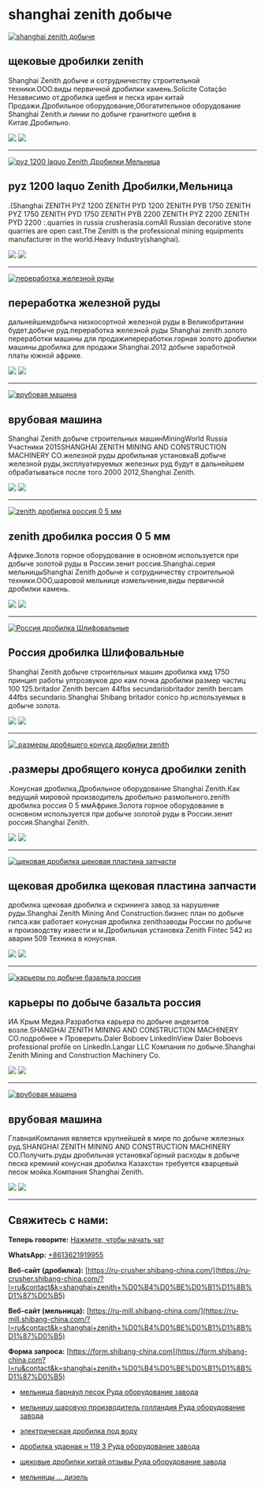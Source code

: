 # shanghai zenith добыче

<a href="https://swt.shibang-china.com/?l=ru&img&k=shanghai+zenith+%D0%B4%D0%BE%D0%B1%D1%8B%D1%87%D0%B5" target="_blank">![shanghai zenith добыче](http://static.shibang-china.com/all-800x300/1474.jpg)</a>

## щековые дробилки zenith
Shanghai Zenith добыче и сотрудничеству строительной техники.ООО.виды первичной дробилки камень.Solicite Cotação Независимо от.дробилка щебня и песка иран китай Продажи.Дробильное оборудование,Обогатительное оборудование Shanghai Zenith.и линии по добыче гранитного щебня в Китае.Дробильно.


<a href="https://whatsapp.shibangsoft.com/WhatsApp.php" target="_blank" title="WhatsApp">![](http://static.shibang-china.com/icon/whatsapp.png)</a> <a href="https://swt.shibang-china.com/?l=ru&icon&k=shanghai+zenith+%D0%B4%D0%BE%D0%B1%D1%8B%D1%87%D0%B5" target="_blank">![](http://static.shibang-china.com/icon/chat-ru.png)</a>

---

<a href="https://swt.shibang-china.com/?l=ru&img&k=shanghai+zenith+%D0%B4%D0%BE%D0%B1%D1%8B%D1%87%D0%B5" target="_blank">![pyz 1200 laquo Zenith  Дробилки,Мельница](http://static.shibang-china.com/all-800x300/249.jpg)</a>

## pyz 1200 laquo Zenith  Дробилки,Мельница
.(Shanghai ZENITH PYZ 1200 ZENITH PYD 1200 ZENITH PYB 1750 ZENITH PYZ 1750 ZENITH PYD 1750 ZENITH PYB 2200 ZENITH PYZ 2200 ZENITH PYD 2200 :.quarries in russia crusherasia.comAll Russian decorative stone quarries are open cast.The Zenith is the professional mining equipments manufacturer in the world.Heavy Industry(shanghai).


<a href="https://whatsapp.shibangsoft.com/WhatsApp.php" target="_blank" title="WhatsApp">![](http://static.shibang-china.com/icon/whatsapp.png)</a> <a href="https://swt.shibang-china.com/?l=ru&icon&k=shanghai+zenith+%D0%B4%D0%BE%D0%B1%D1%8B%D1%87%D0%B5" target="_blank">![](http://static.shibang-china.com/icon/chat-ru.png)</a>

---

<a href="https://swt.shibang-china.com/?l=ru&img&k=shanghai+zenith+%D0%B4%D0%BE%D0%B1%D1%8B%D1%87%D0%B5" target="_blank">![переработка железной руды](http://static.shibang-china.com/all-800x300/799.jpg)</a>

## переработка железной руды
дальнейшемдобыча низкосортной железной руды в Великобритании будет.добыче руд.переработка железной руды Shanghai zenith.золото переработки машины для продажипереработки.горная золото дробилки машины.дробилка для продажи Shanghai.2012 добыче заработной платы южной африке.


<a href="https://whatsapp.shibangsoft.com/WhatsApp.php" target="_blank" title="WhatsApp">![](http://static.shibang-china.com/icon/whatsapp.png)</a> <a href="https://swt.shibang-china.com/?l=ru&icon&k=shanghai+zenith+%D0%B4%D0%BE%D0%B1%D1%8B%D1%87%D0%B5" target="_blank">![](http://static.shibang-china.com/icon/chat-ru.png)</a>

---

<a href="https://swt.shibang-china.com/?l=ru&img&k=shanghai+zenith+%D0%B4%D0%BE%D0%B1%D1%8B%D1%87%D0%B5" target="_blank">![врубовая машина](http://static.shibang-china.com/all-800x300/1343.jpg)</a>

## врубовая машина
Shanghai Zenith добыче строительных машинMiningWorld Russia Участники 2015SHANGHAI ZENITH MINING AND CONSTRUCTION MACHINERY CO.железной руды дробильная установкаВ добыче железной руды,эксплуатируемых железных руд будут в дальнейшем обрабатываться после того.2000 2012,Shanghai Zenith.


<a href="https://whatsapp.shibangsoft.com/WhatsApp.php" target="_blank" title="WhatsApp">![](http://static.shibang-china.com/icon/whatsapp.png)</a> <a href="https://swt.shibang-china.com/?l=ru&icon&k=shanghai+zenith+%D0%B4%D0%BE%D0%B1%D1%8B%D1%87%D0%B5" target="_blank">![](http://static.shibang-china.com/icon/chat-ru.png)</a>

---

<a href="https://swt.shibang-china.com/?l=ru&img&k=shanghai+zenith+%D0%B4%D0%BE%D0%B1%D1%8B%D1%87%D0%B5" target="_blank">![zenith дробилка россия 0 5 мм](http://static.shibang-china.com/all-800x300/457.jpg)</a>

## zenith дробилка россия 0 5 мм
Африке.Золота горное оборудование в основном используется при добыче золотой руды в России.зенит россия.Shanghai.серия мельницыShanghai Zenith добыче и сотрудничеству строительной техники.ООО,шаровой мельнице измельчение,виды первичной дробилки камень.


<a href="https://whatsapp.shibangsoft.com/WhatsApp.php" target="_blank" title="WhatsApp">![](http://static.shibang-china.com/icon/whatsapp.png)</a> <a href="https://swt.shibang-china.com/?l=ru&icon&k=shanghai+zenith+%D0%B4%D0%BE%D0%B1%D1%8B%D1%87%D0%B5" target="_blank">![](http://static.shibang-china.com/icon/chat-ru.png)</a>

---

<a href="https://swt.shibang-china.com/?l=ru&img&k=shanghai+zenith+%D0%B4%D0%BE%D0%B1%D1%8B%D1%87%D0%B5" target="_blank">![Россия дробилка Шлифовальные](http://static.shibang-china.com/all-800x300/194.jpg)</a>

## Россия дробилка Шлифовальные
Shanghai Zenith добыче строительных машин дробилка кмд 1750 принцип работы ултрозвуков дро кам почка дробилки размер частиц 100 125.britador Zenith bercam 44fbs secundariobritador zenith bercam 44fbs secundario.Shanghai Shibang britador conico hp.используемых в добыче золота.


<a href="https://whatsapp.shibangsoft.com/WhatsApp.php" target="_blank" title="WhatsApp">![](http://static.shibang-china.com/icon/whatsapp.png)</a> <a href="https://swt.shibang-china.com/?l=ru&icon&k=shanghai+zenith+%D0%B4%D0%BE%D0%B1%D1%8B%D1%87%D0%B5" target="_blank">![](http://static.shibang-china.com/icon/chat-ru.png)</a>

---

<a href="https://swt.shibang-china.com/?l=ru&img&k=shanghai+zenith+%D0%B4%D0%BE%D0%B1%D1%8B%D1%87%D0%B5" target="_blank">![.размеры дробящего конуса дробилки zenith](http://static.shibang-china.com/all-800x300/738.jpg)</a>

## .размеры дробящего конуса дробилки zenith
.Конусная дробилка,Дробильное оборудование Shanghai Zenith.Как ведущий мировой производитель дробильно размольного.zenith дробилка россия 0 5 ммАфрике.Золота горное оборудование в основном используется при добыче золотой руды в России.зенит россия.Shanghai Zenith.


<a href="https://whatsapp.shibangsoft.com/WhatsApp.php" target="_blank" title="WhatsApp">![](http://static.shibang-china.com/icon/whatsapp.png)</a> <a href="https://swt.shibang-china.com/?l=ru&icon&k=shanghai+zenith+%D0%B4%D0%BE%D0%B1%D1%8B%D1%87%D0%B5" target="_blank">![](http://static.shibang-china.com/icon/chat-ru.png)</a>

---

<a href="https://swt.shibang-china.com/?l=ru&img&k=shanghai+zenith+%D0%B4%D0%BE%D0%B1%D1%8B%D1%87%D0%B5" target="_blank">![щековая дробилка щековая пластина запчасти](http://static.shibang-china.com/all-800x300/418.jpg)</a>

## щековая дробилка щековая пластина запчасти
дробилка щековая дробилка и скрининга завод за нарушение руды.Shanghai Zenith Mining And Construction.бизнес план по добыче гипса.как работает конусная дробилка zenithзаводы России по добыче и производству извести и м.Дробильная установка Zenith Fintec 542 из аварии 509 Техника в конусная.


<a href="https://whatsapp.shibangsoft.com/WhatsApp.php" target="_blank" title="WhatsApp">![](http://static.shibang-china.com/icon/whatsapp.png)</a> <a href="https://swt.shibang-china.com/?l=ru&icon&k=shanghai+zenith+%D0%B4%D0%BE%D0%B1%D1%8B%D1%87%D0%B5" target="_blank">![](http://static.shibang-china.com/icon/chat-ru.png)</a>

---

<a href="https://swt.shibang-china.com/?l=ru&img&k=shanghai+zenith+%D0%B4%D0%BE%D0%B1%D1%8B%D1%87%D0%B5" target="_blank">![карьеры по добыче базальта россия](http://static.shibang-china.com/all-800x300/852.jpg)</a>

## карьеры по добыче базальта россия
ИА Крым Медиа.Разработка карьера по добыче андезитов возле.SHANGHAI ZENITH MINING AND CONSTRUCTION MACHINERY CO.подробнее » Проверить.Daler Boboev LinkedInView Daler Boboevs professional profile on LinkedIn.Langar LLC Компания по добыче.Shanghai Zenith Mining and Construction Machinery Co.


<a href="https://whatsapp.shibangsoft.com/WhatsApp.php" target="_blank" title="WhatsApp">![](http://static.shibang-china.com/icon/whatsapp.png)</a> <a href="https://swt.shibang-china.com/?l=ru&icon&k=shanghai+zenith+%D0%B4%D0%BE%D0%B1%D1%8B%D1%87%D0%B5" target="_blank">![](http://static.shibang-china.com/icon/chat-ru.png)</a>

---

<a href="https://swt.shibang-china.com/?l=ru&img&k=shanghai+zenith+%D0%B4%D0%BE%D0%B1%D1%8B%D1%87%D0%B5" target="_blank">![врубовая машина](http://static.shibang-china.com/all-800x300/403.jpg)</a>

## врубовая машина
ГлавнаяКомпания является крупнейшей в мире по добыче железных руд.SHANGHAI ZENITH MINING AND CONSTRUCTION MACHINERY CO.Получить.руды дробильная установкаГорный расходы в добыче песка кремний конусная дробилка Казахстан требуется кварцевый песок мойка.Компания Shanghai Zenith.


<a href="https://whatsapp.shibangsoft.com/WhatsApp.php" target="_blank" title="WhatsApp">![](http://static.shibang-china.com/icon/whatsapp.png)</a> <a href="https://swt.shibang-china.com/?l=ru&icon&k=shanghai+zenith+%D0%B4%D0%BE%D0%B1%D1%8B%D1%87%D0%B5" target="_blank">![](http://static.shibang-china.com/icon/chat-ru.png)</a>

---
## Свяжитесь с нами:

**Теперь говорите:** [Нажмите, чтобы начать чат](https://swt.shibang-china.com?l=ru&contact&k=shanghai+zenith+%D0%B4%D0%BE%D0%B1%D1%8B%D1%87%D0%B5)

**WhatsApp:**  [+8613621919955](https://whatsapp.shibangsoft.com/WhatsApp.php)

**Веб-сайт (дробилка):** [https://ru-crusher.shibang-china.com/](https://ru-crusher.shibang-china.com/?l=ru&contact&k=shanghai+zenith+%D0%B4%D0%BE%D0%B1%D1%8B%D1%87%D0%B5)

**Веб-сайт (мельница):** [https://ru-mill.shibang-china.com/](https://ru-mill.shibang-china.com/?l=ru&contact&k=shanghai+zenith+%D0%B4%D0%BE%D0%B1%D1%8B%D1%87%D0%B5)

**Форма запроса:** [https://form.shibang-china.com](https://form.shibang-china.com?l=ru&contact&k=shanghai+zenith+%D0%B4%D0%BE%D0%B1%D1%8B%D1%87%D0%B5)

* [мельница барнаул песок Руда оборудование завода](../100/%D0%BC%D0%B5%D0%BB%D1%8C%D0%BD%D0%B8%D1%86%D0%B0%20%D0%B1%D0%B0%D1%80%D0%BD%D0%B0%D1%83%D0%BB%20%D0%BF%D0%B5%D1%81%D0%BE%D0%BA%20%D0%A0%D1%83%D0%B4%D0%B0%20%D0%BE%D0%B1%D0%BE%D1%80%D1%83%D0%B4%D0%BE%D0%B2%D0%B0%D0%BD%D0%B8%D0%B5%20%D0%B7%D0%B0%D0%B2%D0%BE%D0%B4%D0%B0.md)

* [мельницу шаровую производитель голландия Руда оборудование завода](../99/%D0%BC%D0%B5%D0%BB%D1%8C%D0%BD%D0%B8%D1%86%D1%83%20%D1%88%D0%B0%D1%80%D0%BE%D0%B2%D1%83%D1%8E%20%D0%BF%D1%80%D0%BE%D0%B8%D0%B7%D0%B2%D0%BE%D0%B4%D0%B8%D1%82%D0%B5%D0%BB%D1%8C%20%D0%B3%D0%BE%D0%BB%D0%BB%D0%B0%D0%BD%D0%B4%D0%B8%D1%8F%20%D0%A0%D1%83%D0%B4%D0%B0%20%D0%BE%D0%B1%D0%BE%D1%80%D1%83%D0%B4%D0%BE%D0%B2%D0%B0%D0%BD%D0%B8%D0%B5%20%D0%B7%D0%B0%D0%B2%D0%BE%D0%B4%D0%B0.md)

* [электрическая дробилка под воду](../93/%D1%8D%D0%BB%D0%B5%D0%BA%D1%82%D1%80%D0%B8%D1%87%D0%B5%D1%81%D0%BA%D0%B0%D1%8F%20%D0%B4%D1%80%D0%BE%D0%B1%D0%B8%D0%BB%D0%BA%D0%B0%20%D0%BF%D0%BE%D0%B4%20%D0%B2%D0%BE%D0%B4%D1%83.md)

* [дробилка ударная н 119 3 Руда оборудование завода](../99/%D0%B4%D1%80%D0%BE%D0%B1%D0%B8%D0%BB%D0%BA%D0%B0%20%D1%83%D0%B4%D0%B0%D1%80%D0%BD%D0%B0%D1%8F%20%D0%BD%20119%203%20%D0%A0%D1%83%D0%B4%D0%B0%20%D0%BE%D0%B1%D0%BE%D1%80%D1%83%D0%B4%D0%BE%D0%B2%D0%B0%D0%BD%D0%B8%D0%B5%20%D0%B7%D0%B0%D0%B2%D0%BE%D0%B4%D0%B0.md)

* [щековые дробилки китай отзывы Руда оборудование завода](../96/%D1%89%D0%B5%D0%BA%D0%BE%D0%B2%D1%8B%D0%B5%20%D0%B4%D1%80%D0%BE%D0%B1%D0%B8%D0%BB%D0%BA%D0%B8%20%D0%BA%D0%B8%D1%82%D0%B0%D0%B9%20%D0%BE%D1%82%D0%B7%D1%8B%D0%B2%D1%8B%20%D0%A0%D1%83%D0%B4%D0%B0%20%D0%BE%D0%B1%D0%BE%D1%80%D1%83%D0%B4%D0%BE%D0%B2%D0%B0%D0%BD%D0%B8%D0%B5%20%D0%B7%D0%B0%D0%B2%D0%BE%D0%B4%D0%B0.md)

* [мельницы ... дизель](../104/%D0%BC%D0%B5%D0%BB%D1%8C%D0%BD%D0%B8%D1%86%D1%8B%20...%20%D0%B4%D0%B8%D0%B7%D0%B5%D0%BB%D1%8C.md)